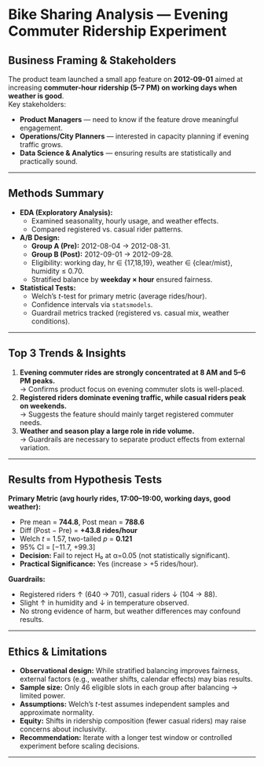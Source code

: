 # Bike Sharing Analysis — Evening Commuter Ridership Experiment

## Business Framing & Stakeholders
The product team launched a small app feature on **2012-09-01** aimed at increasing **commuter-hour ridership (5–7 PM) on working days when weather is good**.  
Key stakeholders:
- **Product Managers** — need to know if the feature drove meaningful engagement.  
- **Operations/City Planners** — interested in capacity planning if evening traffic grows.  
- **Data Science & Analytics** — ensuring results are statistically and practically sound.  

---

## Methods Summary
- **EDA (Exploratory Analysis):**
  - Examined seasonality, hourly usage, and weather effects.  
  - Compared registered vs. casual rider patterns.  
- **A/B Design:**
  - **Group A (Pre):** 2012-08-04 → 2012-08-31.  
  - **Group B (Post):** 2012-09-01 → 2012-09-28.  
  - Eligibility: working day, hr ∈ {17,18,19}, weather ∈ {clear/mist}, humidity ≤ 0.70.  
  - Stratified balance by **weekday × hour** ensured fairness.  
- **Statistical Tests:**
  - Welch’s *t*-test for primary metric (average rides/hour).  
  - Confidence intervals via `statsmodels`.  
  - Guardrail metrics tracked (registered vs. casual mix, weather conditions).  

---

## Top 3 Trends & Insights
1. **Evening commuter rides are strongly concentrated at 8 AM and 5–6 PM peaks.**  
   → Confirms product focus on evening commuter slots is well-placed.  
2. **Registered riders dominate evening traffic, while casual riders peak on weekends.**  
   → Suggests the feature should mainly target registered commuter needs.  
3. **Weather and season play a large role in ride volume.**  
   → Guardrails are necessary to separate product effects from external variation.  

---

## Results from Hypothesis Tests
**Primary Metric (avg hourly rides, 17:00–19:00, working days, good weather):**  
- Pre mean = **744.8**, Post mean = **788.6**  
- Diff (Post − Pre) = **+43.8 rides/hour**  
- Welch *t* = 1.57, two-tailed *p* = **0.121**  
- 95% CI = [−11.7, +99.3]  
- **Decision:** Fail to reject H₀ at α=0.05 (not statistically significant).  
- **Practical Significance:** Yes (increase > +5 rides/hour).  

**Guardrails:**  
- Registered riders ↑ (640 → 701), casual riders ↓ (104 → 88).  
- Slight ↑ in humidity and ↓ in temperature observed.  
- No strong evidence of harm, but weather differences may confound results.  

---

## Ethics & Limitations
- **Observational design:** While stratified balancing improves fairness, external factors (e.g., weather shifts, calendar effects) may bias results.  
- **Sample size:** Only 46 eligible slots in each group after balancing → limited power.  
- **Assumptions:** Welch’s *t*-test assumes independent samples and approximate normality.  
- **Equity:** Shifts in ridership composition (fewer casual riders) may raise concerns about inclusivity.  
- **Recommendation:** Iterate with a longer test window or controlled experiment before scaling decisions.  

---
